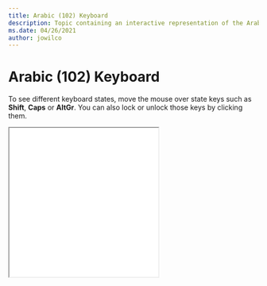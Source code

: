 ```yaml
--- 
title: Arabic (102) Keyboard 
description: Topic containing an interactive representation of the Arabic (102) Keyboard 
ms.date: 04/26/2021 
author: jowilco 
--- 
```

 
# Arabic (102) Keyboard 
 
To see different keyboard states, move the mouse over state keys such as **Shift**, **Caps** or **AltGr**. You can also lock or unlock those keys by clicking them. 
 
<iframe src="kbda2.html" height="300"></iframe> 
